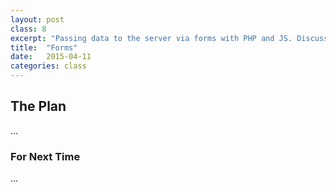 ```yaml
---
layout: post
class: 8
excerpt: "Passing data to the server via forms with PHP and JS. Discuss form states and APIs."
title:  "Forms"
date:   2015-04-11
categories: class
---
```


## The Plan

...

### For Next Time

...